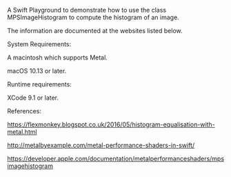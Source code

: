 A Swift Playground to demonstrate how to use the class MPSImageHistogram to compute the histogram of an image.

The information are documented at the websites listed below.


System Requirements:
 
A macintosh which supports Metal.

macOS 10.13 or later.


Runtime requirements:

XCode 9.1 or later.


References:

https://flexmonkey.blogspot.co.uk/2016/05/histogram-equalisation-with-metal.html


http://metalbyexample.com/metal-performance-shaders-in-swift/


https://developer.apple.com/documentation/metalperformanceshaders/mpsimagehistogram
